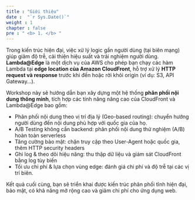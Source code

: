 ```yaml
---
title : "Giới thiệu"
date :  "`r Sys.Date()`" 
weight : 1 
chapter : false
pre : " <b> 1. </b> "
---
```

Trong kiến trúc hiện đại, việc xử lý logic gần người dùng (tại biên mạng) giúp giảm độ trễ, cải thiện hiệu suất và trải nghiệm người dùng. **Lambda@Edge** là một dịch vụ của AWS cho phép bạn chạy các hàm Lambda tại **edge location của Amazon CloudFront**, hỗ trợ xử lý **HTTP request và response** trước khi đến hoặc rời khỏi origin (ví dụ: S3, API Gateway…).

Workshop này sẽ hướng dẫn bạn xây dựng một hệ thống **phân phối nội dung thông minh**, tích hợp các tính năng nâng cao của CloudFront và Lambda@Edge bao gồm:
- Phân phối nội dung theo vị trí địa lý (Geo-based routing): chuyển hướng người dùng đến nội dung phù hợp với quốc gia của họ.
- A/B Testing không cần backend: phân phối nội dung thử nghiệm (A/B) hoàn toàn serverless
- Tăng cường bảo mật: chặn truy cập theo User-Agent hoặc quốc gia, thêm HTTP security headers
- Ghi log & theo dõi hiệu năng: thu thập dữ liệu và giám sát CloudFront bằng log tùy biến
- Tối ưu chi phí & lựa chọn vùng edge: đánh giá chi phí và độ trễ tại các vị trí biên.

Kết quả cuối cùng, bạn sẽ triển khai được kiến trúc phân phối tĩnh hiện đại, bảo mật, có khả năng mở rộng cao và giảm chi phí cho ứng dụng web.